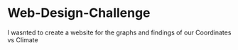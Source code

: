 # Web-Design-Challenge

I wasnted to create a website for the graphs and findings of our Coordinates vs Climate

